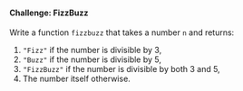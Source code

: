 #### Challenge: FizzBuzz

Write a function `fizzbuzz` that takes a number `n` and returns:

1. `"Fizz"` if the number is divisible by 3,
1. `"Buzz"` if the number is divisible by 5,
1. `"FizzBuzz"` if the number is divisible by both 3 and 5,
1. The number itself otherwise.